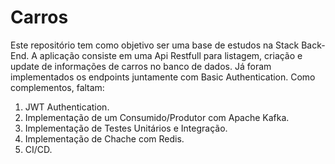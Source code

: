 # Carros
Este repositório tem como objetivo ser uma base de estudos na Stack Back-End. 
A aplicação consiste em uma Api Restfull para listagem, criação e update de informações de carros no banco de dados.
Já foram implementados os endpoints juntamente com Basic Authentication.
Como complementos, faltam:
1. JWT Authentication.
2. Implementação de um Consumido/Produtor com Apache Kafka.
3. Implementação de Testes Unitários e Integração.
4. Implementação de Chache com Redis.
5. CI/CD.
